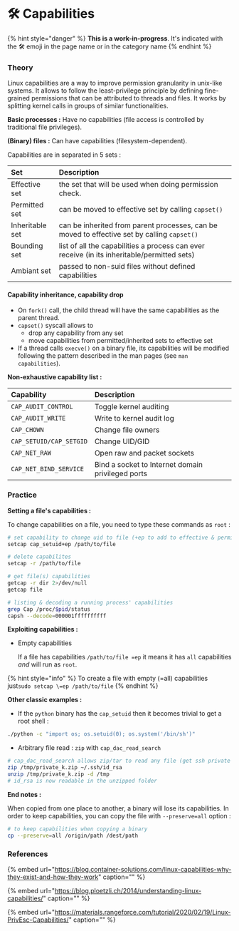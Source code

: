 # 🛠️ Capabilities

{% hint style="danger" %}
**This is a work-in-progress**. It's indicated with the 🛠️ emoji in the page name or in the category name
{% endhint %}

### Theory

Linux capabilities are a way to improve permission granularity in unix-like systems. It allows to follow the least-privilege principle by defining fine-grained permissions that can be attributed to threads and files. It works by splitting kernel calls in groups of similar functionalities.

**Basic processes :** Have no capabilities \(file access is controlled by traditional file privileges\).

**\(Binary\) files :** Can have capabilities \(filesystem-dependent\).

Capabilities are in separated in 5 sets :

| Set | Description |
| :--- | :--- |
| Effective set | the set that will be used when doing permission check. |
| Permitted set | can be moved to effective set by calling `capset()` |
| Inheritable set | can be inherited from parent processes, can be moved to effective set by calling `capset()` |
| Bounding set | list of all the capabilities a process can ever receive \(in its inheritable/permitted sets\) |
| Ambiant set | passed to non-suid files without defined capabilities |



#### Capability inheritance, capability drop

* On `fork()` call, the child thread will have the same capabilities as the parent thread.
* `capset()` syscall allows to
  * drop any capability from any set
  * move capabilities from permitted/inherited sets to effective set
* If a thread calls `execve()` on a binary file, its capabilities will be modified following the pattern described in the man pages \(see `man capabilities`\).

**Non-exhaustive capability list :**

| Capability | Description |
| :--- | :--- |
| `CAP_AUDIT_CONTROL` | Toggle kernel auditing  |
| `CAP_AUDIT_WRITE`  | Write to kernel audit log |
| `CAP_CHOWN` | Change file owners |
| `CAP_SETUID/CAP_SETGID` | Change UID/GID |
| `CAP_NET_RAW` | Open raw and packet sockets  |
| `CAP_NET_BIND_SERVICE` | Bind a socket to Internet domain privileged ports  |

### Practice

**Setting a file's capabilities :**

To change capabilities on a file, you need to type these commands as `root` :

```bash
# set capability to change uid to file (+ep to add to effective & permitted)
setcap cap_setuid+ep /path/to/file

# delete capabilites 
setcap -r /path/to/file

# get file(s) capabilities
getcap -r dir 2>/dev/null
getcap file

# listing & decoding a running process' capabilities
grep Cap /proc/$pid/status
capsh --decode=000001ffffffffff
```

**Exploiting capabilities :**

* Empty capabilities

  If a file has capabilities `/path/to/file =ep` it means it has `all` capabilities _and_ will run as `root`.

{% hint style="info" %}
To create a file with empty \(=all\) capabilities just`sudo setcap \=ep /path/to/file` 
{% endhint %}

**Other classic examples :**

* If the `python` binary has the `cap_setuid` then it becomes trivial to get a root shell :

```bash
./python -c "import os; os.setuid(0); os.system('/bin/sh')"
```

* Arbitrary file read : `zip` with `cap_dac_read_search`

```bash
# cap_dac_read_search allows zip/tar to read any file (get ssh private key here)
zip /tmp/private_k.zip ~/.ssh/id_rsa
unzip /tmp/private_k.zip -d /tmp
# id_rsa is now readable in the unzipped folder
```

**End notes :**

When copied from one place to another, a binary will lose its capabilities. In order to keep capabilities, you can copy the file with `--preserve=all` option :

```bash
# to keep capabilities when copying a binary
cp --preserve=all /origin/path /dest/path
```

### References

{% embed url="https://blog.container-solutions.com/linux-capabilities-why-they-exist-and-how-they-work" caption="" %}

{% embed url="https://blog.ploetzli.ch/2014/understanding-linux-capabilities/" caption="" %}

{% embed url="https://materials.rangeforce.com/tutorial/2020/02/19/Linux-PrivEsc-Capabilities/" caption="" %}

